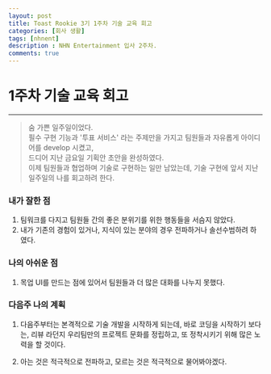 ```yaml
---
layout: post
title: Toast Rookie 3기 1주차 기술 교육 회고
categories: [회사 생활]
tags: [nhnent]
description : NHN Entertainment 입사 2주차.
comments: true
---
```


# 1주차 기술 교육 회고
***

> 숨 가쁜 일주일이었다.   
> 필수 구현 기능과 '투표 서비스' 라는 주제만을 가지고 팀원들과 자유롭게 아이디어를 develop 시켰고,    
> 드디어 지난 금요일 기획안 초안을 완성하였다.   
> 이제 팀원들과 협업하며 기술로 구현하는 일만 남았는데, 기술 구현에 앞서 지난 일주일의 나를 회고하려 한다.   


### 내가 잘한 점
1. 팀워크를 다지고 팀원들 간의 좋은 분위기를 위한 행동들을 서슴지 않았다.
2. 내가 기존의 경험이 있거나, 지식이 있는 분야의 경우 전파하거나 솔선수범하려 하였다.

### 나의 아쉬운 점
1. 목업 UI를 만드는 점에 있어서 팀원들과 더 많은 대화를 나누지 못했다.

### 다음주 나의 계획
1. 다음주부터는 본격적으로 기술 개발을 시작하게 되는데, 바로 코딩을 시작하기 보다는, 리뷰 라던지 우리팀만의 프로젝트 문화를 정립하고, 또 정착시키기 위해 많은 노력을 할 것이다.   

2. 아는 것은 적극적으로 전파하고, 모르는 것은 적극적으로 물어봐야겠다.
